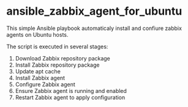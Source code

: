 # ansible_zabbix_agent_for_ubuntu
This simple Ansible playbook automaticaly install and confiure zabbix agents on Ubuntu hosts.

The script is executed in several stages:

1) Download Zabbix repository package
2) Install Zabbix repository package
3) Update apt cache
4) Install Zabbix agent
5) Configure Zabbix agent
6) Ensure Zabbix agent is running and enabled
7) Restart Zabbix agent to apply configuration
